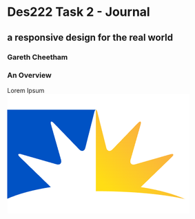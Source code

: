 # **Des222 Task 2 - Journal**
## a responsive design for the real world
### Gareth Cheetham

### An Overview
Lorem Ipsum
![University of the Sunshine Coast Logo](USC%20logo.PNG)
